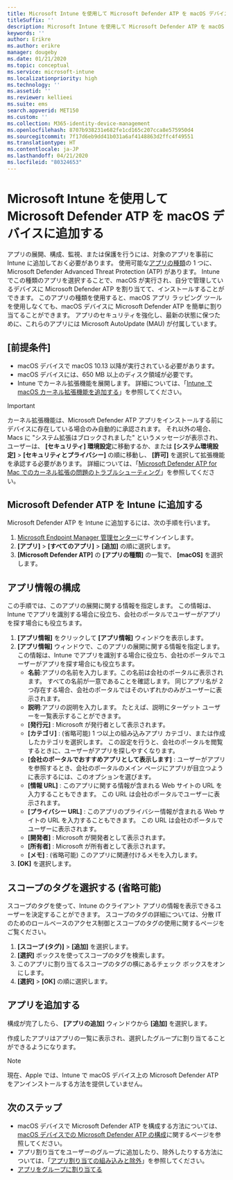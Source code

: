 ```yaml
---
title: Microsoft Intune を使用して Microsoft Defender ATP を macOS デバイスに追加する
titleSuffix: ''
description: Microsoft Intune を使用して Microsoft Defender ATP を macOS デバイスに追加する方法について説明します。
keywords: ''
author: Erikre
ms.author: erikre
manager: dougeby
ms.date: 01/21/2020
ms.topic: conceptual
ms.service: microsoft-intune
ms.localizationpriority: high
ms.technology: ''
ms.assetid: ''
ms.reviewer: kellieei
ms.suite: ems
search.appverid: MET150
ms.custom: ''
ms.collection: M365-identity-device-management
ms.openlocfilehash: 8707b938231e682fe1cd165c207cca8e575950d4
ms.sourcegitcommit: 7f17d6eb9dd41b031a6af4148863d2ffc4f49551
ms.translationtype: HT
ms.contentlocale: ja-JP
ms.lasthandoff: 04/21/2020
ms.locfileid: "80324653"
---
```

# <a name="add-microsoft-defender-atp-to-macos-devices-using-microsoft-intune"></a>Microsoft Intune を使用して Microsoft Defender ATP を macOS デバイスに追加する

アプリの展開、構成、監視、または保護を行うには、対象のアプリを事前に Intune に追加しておく必要があります。 使用可能な[アプリの種類](apps-add.md#app-types-in-microsoft-intune)の 1 つに、Microsoft Defender Advanced Threat Protection (ATP) があります。 Intune でこの種類のアプリを選択することで、macOS が実行され、自分で管理しているデバイスに Microsoft Defender ATP を割り当てて、インストールすることができます。 このアプリの種類を使用すると、macOS アプリ ラッピング ツールを使用しなくても、macOS デバイスに Microsoft Defender ATP を簡単に割り当てることができます。 アプリのセキュリティを強化し、最新の状態に保つために、これらのアプリには Microsoft AutoUpdate (MAU) が付属しています。

## <a name="prerequisites"></a>[前提条件]
- macOS デバイスで macOS 10.13 以降が実行されている必要があります。
- macOS デバイスには、650 MB 以上のディスク領域が必要です。
- Intune でカーネル拡張機能を展開します。 詳細については、「[Intune で macOS カーネル拡張機能を追加する](../configuration/kernel-extensions-overview-macos.md)」を参照してください。

> [!IMPORTANT]
> カーネル拡張機能は、Microsoft Defender ATP アプリをインストールする前にデバイスに存在している場合のみ自動的に承認されます。 それ以外の場合、Macs に "システム拡張はブロックされました" というメッセージが表示され、ユーザーは、 **[セキュリティ] 環境設定**に移動するか、または **[システム環境設定]**  >  **[セキュリティとプライバシー]** の順に移動し、 **[許可]** を選択して拡張機能を承認する必要があります。 詳細については、「[Microsoft Defender ATP for Mac でのカーネル拡張の問題のトラブルシューティング](https://docs.microsoft.com/windows/security/threat-protection/microsoft-defender-atp/mac-support-kext)」を参照してください。

## <a name="add-microsoft-defender-atp-to-intune"></a>Microsoft Defender ATP を Intune に追加する
Microsoft Defender ATP を Intune に追加するには、次の手順を行います。

1. [Microsoft Endpoint Manager 管理センター](https://go.microsoft.com/fwlink/?linkid=2109431)にサインインします。
2. **[アプリ]**  >  **[すべてのアプリ]**  >  **[追加]** の順に選択します。
3. **[Microsoft Defender ATP]** の **[アプリの種類]** の一覧で、 **[macOS]** を選択します。

## <a name="configure-app-information"></a>アプリ情報の構成
この手順では、このアプリの展開に関する情報を指定します。 この情報は、Intune でアプリを識別する場合に役立ち、会社のポータルでユーザーがアプリを探す場合にも役立ちます。

1. **[アプリ情報]** をクリックして **[アプリ情報]** ウィンドウを表示します。
2. **[アプリ情報]** ウィンドウで、このアプリの展開に関する情報を指定します。 この情報は、Intune でアプリを識別する場合に役立ち、会社のポータルでユーザーがアプリを探す場合にも役立ちます。
    - **名前**:アプリの名前を入力します。この名前は会社のポータルに表示されます。 すべての名前が一意であることを確認します。 同じアプリ名が 2 つ存在する場合、会社のポータルではそのいずれかのみがユーザーに表示されます。
    - **説明**:アプリの説明を入力します。 たとえば、説明にターゲット ユーザーを一覧表示することができます。
    - **[発行元]** : Microsoft が発行者として表示されます。
    - **[カテゴリ]** : (省略可能) 1 つ以上の組み込みアプリ カテゴリ、または作成したカテゴリを選択します。 この設定を行うと、会社のポータルを閲覧するときに、ユーザーがアプリを探しやすくなります。
    - **[会社のポータルでおすすめアプリとして表示します]** : ユーザーがアプリを参照するとき、会社のポータルのメイン ページにアプリが目立つように表示するには、このオプションを選びます。
    - **[情報 URL]** : このアプリに関する情報が含まれる Web サイトの URL を入力することもできます。 この URL は会社のポータルでユーザーに表示されます。
    - **[プライバシー URL]** : このアプリのプライバシー情報が含まれる Web サイトの URL を入力することもできます。 この URL は会社のポータルでユーザーに表示されます。
    - **[開発者]** : Microsoft が開発者として表示されます。
    - **[所有者]** : Microsoft が所有者として表示されます。
    - **[メモ]** : (省略可能) このアプリに関連付けるメモを入力します。
3. **[OK]** を選択します。

## <a name="select-scope-tags-optional"></a>スコープのタグを選択する (省略可能)
スコープのタグを使って、Intune のクライアント アプリの情報を表示できるユーザーを決定することができます。 スコープのタグの詳細については、分散 IT のためのロールベースのアクセス制御とスコープのタグの使用に関するページをご覧ください。
1.    **[スコープ (タグ)]**  >  **[追加]** を選択します。
2.    **[選択]** ボックスを使ってスコープのタグを検索します。
3.    このアプリに割り当てるスコープのタグの横にあるチェック ボックスをオンにします。
4.    **[選択]**  >  **[OK]** の順に選択します。

## <a name="add-the-app"></a>アプリを追加する
構成が完了したら、 **[アプリの追加]** ウィンドウから **[追加]** を選択します。 

作成したアプリはアプリの一覧に表示され、選択したグループに割り当てることができるようになります。 

> [!NOTE]
> 現在、Apple では、Intune で macOS デバイス上の Microsoft Defender ATP をアンインストールする方法を提供していません。

## <a name="next-steps"></a>次のステップ
- macOS デバイスで Microsoft Defender ATP を構成する方法については、[macOS デバイスでの Microsoft Defender ATP の構成](https://docs.microsoft.com/windows/security/threat-protection/microsoft-defender-atp/mac-preferences)に関するページを参照してください。
- アプリ割り当てをユーザーのグループに追加したり、除外したりする方法については、「[アプリ割り当ての組み込みと除外](apps-inc-exl-assignments.md)」を参照してください。
- [アプリをグループに割り当てる](apps-deploy.md)

